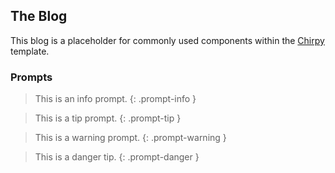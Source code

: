 ## The Blog

This blog is a placeholder for commonly used components within the [Chirpy](https://chirpy.cotes.page/) template.

### Prompts

> This is an info prompt.
{: .prompt-info }

> This is a tip prompt.
{: .prompt-tip }

> This is a warning prompt.
{: .prompt-warning }

> This is a danger tip.
{: .prompt-danger }